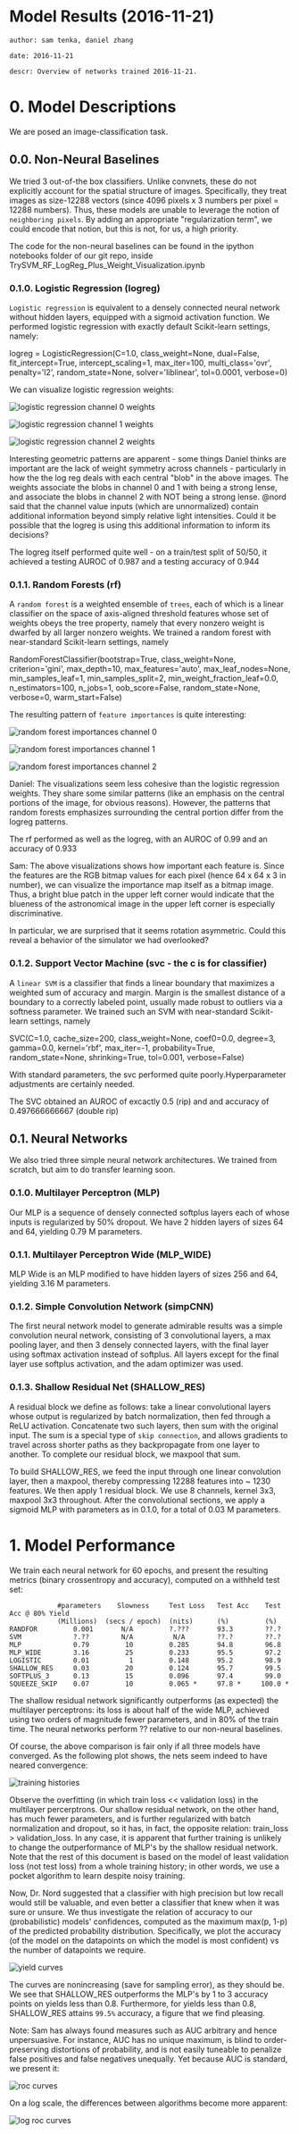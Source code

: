 # Model Results (2016-11-21) 
    author: sam tenka, daniel zhang

    date: 2016-11-21

    descr: Overview of networks trained 2016-11-21.

# 0. Model Descriptions

We are posed an image-classification task.

## 0.0. Non-Neural Baselines

We tried 3 out-of-the box classifiers. Unlike convnets, these do not explicitly
account for the spatial structure of images. Specifically, they treat images as
size-12288 vectors (since 4096 pixels x 3 numbers per pixel = 12288 numbers).
Thus, these models are unable to leverage the notion of `neighboring pixels`.
By adding an appropriate "regularization term", we could encode that notion,
but this is not, for us, a high priority.

The code for the non-neural baselines can be found in the ipython notebooks folder of our git repo, inside TrySVM_RF_LogReg_Plus_Weight_Visualization.ipynb

### 0.1.0. Logistic Regression (logreg)

`Logistic regression` is equivalent to a densely connected
neural network without hidden layers, equipped with a sigmoid
activation function.
We performed logistic regression with exactly default Scikit-learn
settings, namely:

logreg = LogisticRegression(C=1.0, class_weight=None, dual=False, fit_intercept=True,
          intercept_scaling=1, max_iter=100, multi_class='ovr',
          penalty='l2', random_state=None, solver='liblinear', tol=0.0001,
          verbose=0)

We can visualize logistic regression weights:

![logistic regression channel 0 weights](/discussion/figures/log_reg_weight_visualizations_channel_0.png)

![logistic regression channel 1 weights](/discussion/figures/log_reg_weight_visualizations_channel_1.png)

![logistic regression channel 2 weights](/discussion/figures/log_reg_weight_visualizations_channel_2.png)

Interesting geometric patterns are apparent - some things Daniel thinks are important are the lack of weight symmetry across channels - particularly in how the the log reg deals with each central "blob" in the above images. The weights associate the blobs in channel 0 and 1 with being a strong lense, and associate the blobs in channel 2 with NOT being a strong lense. @nord said that the channel value inputs (which are unnormalized) contain additional information beyond simply relative light intensities. Could it be possible that the logreg is using this additional information to inform its decisions?

The logreg itself performed quite well - on a train/test split of 50/50, it achieved a testing AUROC of 0.987 and a testing accuracy of 0.944

### 0.1.1. Random Forests (rf)

A `random forest` is a weighted ensemble of `trees`, each of which
is a linear classifier on the space of axis-aligned threshold features
whose set of weights obeys the tree property, namely that every nonzero 
weight is dwarfed by all larger nonzero weights.
We trained a random forest with near-standard Scikit-learn settings,
namely

RandomForestClassifier(bootstrap=True, class_weight=None, criterion='gini',
            max_depth=10, max_features='auto', max_leaf_nodes=None,
            min_samples_leaf=1, min_samples_split=2,
            min_weight_fraction_leaf=0.0, n_estimators=100, n_jobs=1,
            oob_score=False, random_state=None, verbose=0,
            warm_start=False)

The resulting pattern of `feature importances` is quite interesting:

![random forest importances channel 0](/discussion/figures/rf_importance_visualizations_channel_0.png)

![random forest importances channel 1](/discussion/figures/rf_importance_visualizations_channel_1.png)

![random forest importances channel 2](/discussion/figures/rf_importance_visualizations_channel_2.png)

Daniel: The visualizations seem less cohesive than the logistic regression weights. They share some similar patterns (like an emphasis on the central portions of the image, for obvious reasons).
However, the patterns that random forests emphasizes surrounding the central portion differ from the logreg patterns.

The rf performed as well as the logreg, with an AUROC of 0.99 and an accuracy of 0.933

Sam: The above visualizations shows how important each feature is. Since the
features are the RGB bitmap values for each pixel (hence 64 x 64 x 3 in
number), we can visualize the importance map itself as a bitmap image.
Thus, a bright blue patch in the upper left corner would indicate that
the blueness of the astronomical image in the upper left corner is 
especially discriminative.

In particular, we are surprised that it seems rotation asymmetric.
Could this reveal a behavior of the simulator we had overlooked? 

### 0.1.2. Support Vector Machine (svc - the c is for classifier)

A `linear SVM` is a classifier that finds a linear boundary
that maximizes a weighted sum of accuracy and margin. Margin
is the smallest distance of a boundary to a correctly labeled point,
usually made robust to outliers via a softness parameter. 
We trained such an SVM with near-standard Scikit-learn settings,
namely

SVC(C=1.0, cache_size=200, class_weight=None, coef0=0.0, degree=3, gamma=0.0,
  kernel='rbf', max_iter=-1, probability=True, random_state=None,
  shrinking=True, tol=0.001, verbose=False)

With standard parameters, the svc performed quite poorly.Hyperparameter adjustments are certainly needed.

The SVC obtained an AUROC of excactly 0.5 (rip) and and accuracy of 0.497666666667 (double rip)

## 0.1. Neural Networks

We also tried three simple neural network architectures. We trained from scratch, 
but aim to do transfer learning soon.

### 0.1.0. Multilayer Perceptron (MLP)

Our MLP is a sequence of densely connected softplus layers
each of whose inputs is regularized by 50% dropout. We have 2
hidden layers of sizes 64 and 64, yielding 0.79 M parameters.

### 0.1.1. Multilayer Perceptron Wide (MLP_WIDE)

MLP Wide is an MLP modified to have hidden layers of
sizes 256 and 64, yielding 3.16 M parameters.

### 0.1.2. Simple Convolution Network (simpCNN)

The first neural network model to generate admirable results was a simple convolution neural network, consisting of 3 convolutional layers, a max pooling layer, and then 3 densely connected layers, with the final layer using softmax activation instead of softplus. All layers except for the final layer use softplus activation, and the adam optimizer was used.

### 0.1.3. Shallow Residual Net (SHALLOW_RES)

A residual block we define as follows: take a
linear convolutional layers whose output is
regularized by batch normalization, then fed
through a ReLU activation. Concatenate two such
layers, then sum with the original input. The
sum is a special type of `skip connection`, and
allows gradients to travel across shorter paths 
as they backpropagate from one layer to another.
To complete our residual block, we maxpool that sum.

To build SHALLOW_RES, we feed the input through one
linear convolution layer, then a maxpool, thereby
compressing 12288 features into  ~ 1230 features.
We then apply 1 residual block. We use 8 channels,
kernel 3x3, maxpool 3x3 throughout. After the convolutional
sections, we apply a sigmoid MLP with parameters as in
0.1.0, for a total of 0.03 M parameters.

# 1. Model Performance 

We train each neural network for 60 epochs, and present the resulting metrics
(binary crossentropy and accuracy), computed on a withheld test set:
                
                #parameters    Slowness     Test Loss   Test Acc    Test Acc @ 80% Yield
                (Millions)  (secs / epoch)  (nits)      (%)         (%)
    RANDFOR         0.001       N/A         ?.???       93.3        ??.?
    SVM             ?.??        N/A          N/A        ??.?        ??.?
    MLP             0.79         10         0.285       94.8        96.8 
    MLP_WIDE        3.16         25         0.233       95.5        97.2
    LOGISTIC        0.01          1         0.148       95.2        98.9
    SHALLOW_RES     0.03         20         0.124       95.7        99.5
    SOFTPLUS_3      0.13         15         0.096       97.4        99.0
    SQUEEZE_SKIP    0.07         10         0.065 *     97.8 *     100.0 *

The shallow residual network significantly outperforms (as expected)
the multilayer perceptrons: its loss is about half of the wide MLP,
achieved using two orders of magnitude fewer parameters, and in 80%
of the train time. The neural networks perform ?? relative to our 
non-neural baselines.  

Of course, the above comparison is fair only if all three models have converged.
As the following plot shows, the nets seem indeed to have neared convergence:

![training histories](/discussion/autogenfigures/LOGISTIC_vs_SHALLOW_RES_vs_SQUEEZE_SKIP.hist.png)

Observe the overfitting (in which train loss << validation loss) in the 
multilayer percerptrons. Our shallow residual network, on the other hand,
has much fewer parameters, and is further regularized with batch normalization
and dropout, so it has, in fact, the opposite relation: train_loss > validation_loss. 
In any case, it is apparent that further training is unlikely to change
the outperformance of MLP's by the shallow residual network. Note that
the rest of this document is based on the model of least validation loss
(not test loss) from a whole training history; in other words, we use 
a pocket algorithm to learn despite noisy training.

Now, Dr. Nord suggested that a classifier with high precision but low
recall would still be valuable, and even better a classifier that
knew when it was sure or unsure. We thus investigate the relation
of accuracy to our (probabilistic) models' confidences, computed as the maximum
max(p, 1-p) of the predicted probability distribution.
Specifically, we plot the accuracy (of the model on the datapoints on which the
model is most confident) vs the number of datapoints we require.

![yield curves](/discussion/autogenfigures/LOGISTIC_vs_SHALLOW_RES_vs_SQUEEZE_SKIP.yield.png)

The curves are nonincreasing (save for sampling error), as they should be.
We see that SHALLOW_RES outperforms the MLP's by 1 to 3 accuracy points on
yields less than 0.8. Furthermore, for yields less than 0.8, SHALLOW_RES
attains `99.5%` accuracy, a figure that we find pleasing.

Note: Sam has always found measures such as AUC arbitrary and hence
unpersuasive. For instance, AUC has no unique maximum, is blind to
order-preserving distortions of probability, and is not easily tuneable
to penalize false positives and false negatives unequally. Yet because
AUC is standard, we present it:

![roc curves](/discussion/autogenfigures/LOGISTIC_vs_SHALLOW_RES_vs_SQUEEZE_SKIP.roc.png)

On a log scale, the differences between algorithms become more apparent:

![log roc curves](/discussion/autogenfigures/LOGISTIC_vs_SHALLOW_RES_vs_SQUEEZE_SKIP.logroc.png)
